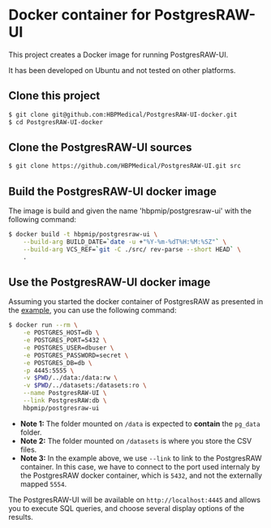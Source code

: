 # Docker container for PostgresRAW-UI

This project creates a Docker image for running PostgresRAW-UI.

It has been developed on Ubuntu and not tested on other platforms.

## Clone this project

```sh
$ git clone git@github.com:HBPMedical/PostgresRAW-UI-docker.git
$ cd PostgresRAW-UI-docker
```

## Clone the PostgresRAW-UI sources

```sh
$ git clone https://github.com/HBPMedical/PostgresRAW-UI.git src
```

## Build the PostgresRAW-UI docker image

 The image is build and given the name 'hbpmip/postgresraw-ui' with the following command:

```sh
$ docker build -t hbpmip/postgresraw-ui \
    --build-arg BUILD_DATE=`date -u +"%Y-%m-%dT%H:%M:%SZ"` \
    --build-arg VCS_REF=`git -C ./src/ rev-parse --short HEAD` \
    .
```

## Use the PostgresRAW-UI docker image

Assuming you started the docker container of PostgresRAW as presented in the [example](https://github.com/HBPMedical/PostgresRAW-docker#use-the-postgresraw-docker-image), you can use the following command:

```sh
$ docker run --rm \
    -e POSTGRES_HOST=db \
    -e POSTGRES_PORT=5432 \
    -e POSTGRES_USER=dbuser \
    -e POSTGRES_PASSWORD=secret \
    -e POSTGRES_DB=db \
    -p 4445:5555 \
    -v $PWD/../data:/data:rw \
    -v $PWD/../datasets:/datasets:ro \
    --name PostgresRAW-UI \
    --link PostgresRAW:db \
    hbpmip/postgresraw-ui
```

* **Note 1:** The folder mounted on `/data` is expected to **contain** the `pg_data` folder.
* **Note 2:** The folder mounted on `/datasets` is where you store the CSV files.
* **Note 3:** In the example above, we use `--link` to link to the PostgresRAW container. In this case, we have to connect to the port used internaly by the PostgresRAW docker container, which is `5432`, and not the externally mapped `5554`.

The PostgresRAW-UI will be available on `http://localhost:4445` and allows you to execute SQL queries, and choose several display options of the results.
